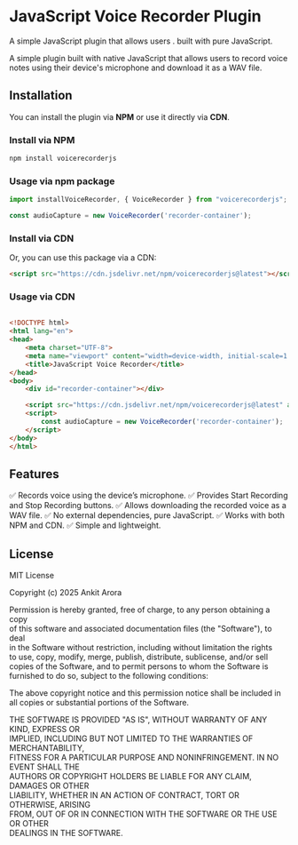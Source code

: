 # JavaScript Voice Recorder Plugin

A simple JavaScript plugin that allows users . built with pure JavaScript.  

A simple plugin built with native JavaScript that allows users to record voice notes using their device's microphone and download it as a WAV file.

## Installation  

You can install the plugin via **NPM** or use it directly via **CDN**.  

### Install via NPM  

```sh
npm install voicerecorderjs

```

### Usage via npm package

```javascript
import installVoiceRecorder, { VoiceRecorder } from "voicerecorderjs";

const audioCapture = new VoiceRecorder('recorder-container');
```

### Install via CDN 

Or, you can use this package via a CDN:

```html
<script src="https://cdn.jsdelivr.net/npm/voicerecorderjs@latest"></script>
```

### Usage via CDN 

```html

<!DOCTYPE html>
<html lang="en">
<head>
    <meta charset="UTF-8">
    <meta name="viewport" content="width=device-width, initial-scale=1.0">
    <title>JavaScript Voice Recorder</title>
</head>
<body>
    <div id="recorder-container"></div>

    <script src="https://cdn.jsdelivr.net/npm/voicerecorderjs@latest" async></script>
    <script>
        const audioCapture = new VoiceRecorder('recorder-container');
    </script>
</body>
</html>

```


## Features
✅ Records voice using the device’s microphone.
✅ Provides Start Recording and Stop Recording buttons.
✅ Allows downloading the recorded voice as a WAV file.
✅ No external dependencies, pure JavaScript.
✅ Works with both NPM and CDN.
✅ Simple and lightweight.

## License

MIT License  

Copyright (c) 2025 Ankit Arora  

Permission is hereby granted, free of charge, to any person obtaining a copy  
of this software and associated documentation files (the "Software"), to deal  
in the Software without restriction, including without limitation the rights  
to use, copy, modify, merge, publish, distribute, sublicense, and/or sell  
copies of the Software, and to permit persons to whom the Software is  
furnished to do so, subject to the following conditions:  

The above copyright notice and this permission notice shall be included in  
all copies or substantial portions of the Software.  

THE SOFTWARE IS PROVIDED "AS IS", WITHOUT WARRANTY OF ANY KIND, EXPRESS OR  
IMPLIED, INCLUDING BUT NOT LIMITED TO THE WARRANTIES OF MERCHANTABILITY,  
FITNESS FOR A PARTICULAR PURPOSE AND NONINFRINGEMENT. IN NO EVENT SHALL THE  
AUTHORS OR COPYRIGHT HOLDERS BE LIABLE FOR ANY CLAIM, DAMAGES OR OTHER  
LIABILITY, WHETHER IN AN ACTION OF CONTRACT, TORT OR OTHERWISE, ARISING  
FROM, OUT OF OR IN CONNECTION WITH THE SOFTWARE OR THE USE OR OTHER  
DEALINGS IN THE SOFTWARE. 